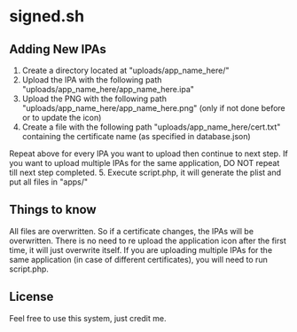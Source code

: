 # signed.sh

## Adding New IPAs
1. Create a directory located at "uploads/app_name_here/"
2. Upload the IPA with the following path "uploads/app_name_here/app_name_here.ipa"
3. Upload the PNG with the following path "uploads/app_name_here/app_name_here.png" (only if not done before or to update the icon)
4. Create a file with the following path "uploads/app_name_here/cert.txt" containing the certificate name (as specified in database.json)

Repeat above for every IPA you want to upload then continue to next step. If you want to upload multiple IPAs for the same application, DO NOT repeat till next step completed.
5. Execute script.php, it will generate the plist and put all files in "apps/"

## Things to know
All files are overwritten. So if a certificate changes, the IPAs will be overwritten.
There is no need to re upload the application icon after the first time, it will just overwrite itself.
If you are uploading multiple IPAs for the same application (in case of different certificates), you will need to run script.php.

## License
Feel free to use this system, just credit me.
